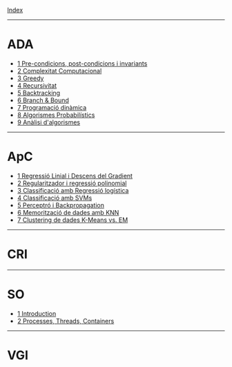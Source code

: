 [Index](./index.md)

---

# ADA
- [1 Pre-condicions, post-condicions i invariants]()
- [2 Complexitat Computacional]()
- [3 Greedy]()
- [4 Recursivitat]()
- [5 Backtracking]()
- [6 Branch & Bound]()
- [7 Programació dinàmica]()
- [8 Algorismes Probabilístics]()
- [9 Anàlisi d'algorismes]()

---

# ApC
- [1 Regressió Linial i Descens del Gradient](./ApC/1.md)
- [2 Regularitzador i regressió polinomial]()
- [3 Classificació amb Regressió logística]()
- [4 Classificació amb SVMs]()
- [5 Perceptró i Backpropagation]()
- [6 Memorització de dades amb KNN]()
- [7 Clustering de dades K-Means vs. EM]()

---

# CRI

---

# SO

- [1 Introduction](./SO/1.md)
- [2 Processes, Threads, Containers]()

---

# VGI
